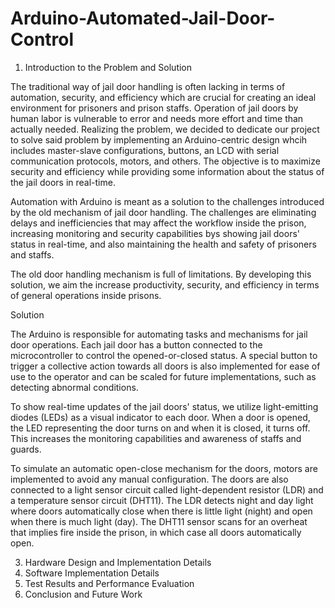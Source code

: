 # Arduino-Automated-Jail-Door-Control

1. Introduction to the Problem and Solution

The traditional way of jail door handling is often lacking in terms of automation, security, and efficiency which are crucial for creating an ideal environment for prisoners and prison staffs. Operation of jail doors by human labor is vulnerable to error and needs more effort and time than actually needed. Realizing the problem, we decided to dedicate our project to solve said problem by implementing an Arduino-centric design whcih includes master-slave configurations, buttons, an LCD with serial communication protocols, motors, and others. The objective is to maximize security and efficiency while providing some information about the status of the jail doors in real-time.

Automation with Arduino is meant as a solution to the challenges introduced by the old mechanism of jail door handling. The challenges are eliminating delays and inefficiencies that may affect the workflow inside the prison, increasing monitoring and security capabilities bys showing jail doors' status in real-time, and also maintaining the health and safety of prisoners and staffs.

The old door handling mechanism is full of limitations. By developing this solution, we aim the increase productivity, security, and efficiency in terms of general operations inside prisons.

Solution

The Arduino is responsible for automating tasks and mechanisms for jail door operations. Each jail door has a button connected to the microcontroller to control the opened-or-closed status. A special button to trigger a collective action towards all doors is also implemented for ease of use to the operator and can be scaled for future implementations, such as detecting abnormal conditions.

To show real-time updates of the jail doors' status, we utilize light-emitting diodes (LEDs) as a visual indicator to each door. When a door is opened, the LED representing the door turns on and when it is closed, it turns off. This increases the monitoring capabilities and awareness of staffs and guards.

To simulate an automatic open-close mechanism for the doors, motors are implemented to avoid any manual configuration. The doors are also connected to a light sensor circuit called light-dependent resistor (LDR) and a temperature sensor circuit (DHT11). The LDR detects night and day light where doors automatically close when there is little light (night) and open when there is much light (day). The DHT11 sensor scans for an overheat that implies fire inside the prison, in which case all doors automatically open.

3. Hardware Design and Implementation Details
4. Software Implementation Details
5. Test Results and Performance Evaluation
6. Conclusion and Future Work
